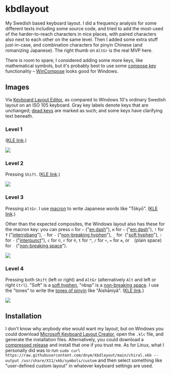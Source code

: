 # kbdlayout
My Swedish based keyboard layout. I did a frequency analysis for some different texts including some source code, and tried to add the most-used of the harder-to-reach characters in nice places, with paired characters also next to each other on the same level. Then I added some extra stuff just-in-case, and combination characters for pinyin Chinese (and romanizing Japanese). The right thumb on `AltGr` is the real MVP here.

There is room to spare; I considered adding some more keys, like mathematical symbols, but it's probably best to use some [compose key](https://en.wikipedia.org/wiki/Compose_key) functionality – [WinCompose](https://github.com/SamHocevar/wincompose) looks good for Windows.

## Images
Via [Keyboard Layout Editor](http://www.keyboard-layout-editor.com/), as compared to Windows 10's ordinary Swedish layout on an ISO 105 keyboard. Gray key labels denote keys that are unchanged; [dead keys](https://en.wikipedia.org/wiki/Dead_key) are marked as such; and some keys have clarifying text beneath.

### Level 1
([KLE link](http://www.keyboard-layout-editor.com/##@@_t=#888888&a:7&fa@:5;;&=%C2%A7&=1&=2&=3&=4&=5&=6&=7&=8&=9&=0&=+&_a:4&fa@:5&:0&:1&:0&:0&:0&:0&:0&:0&:5;;&=%0A%0Adead%0A%0A%0A%0A%0A%0A%0A%C2%B4&_t=#000000&a:7&w:2;&=;&@_w:1.5;&=&_t=#888888;&=q&=w&=e&=r&=t&=y&=u&=i&=o&=p&=%C3%A5&_a:4;&=%0A%0Adead%0A%0A%0A%0A%0A%0A%0A%C2%A8&_x:0.25&t=#000000&a:7&w:1.25&h:2&w2:1.5&h2:1&x2:-0.25;&=;&@_w:1.75;&=&_t=#888888;&=a&=s&=d&_n:true;&=f&=g&=h&_n:true;&=j&=k&=l&=%C3%B6&=%C3%A4&=';&@_t=#000000&w:1.25;&=&_t=#888888;&=%3C&=z&=x&=c&=v&=b&=n&=m&=,&=.&=-&_t=#000000&w:2.75;&=;&@_w:1.25;&=&_w:1.25;&=&_w:1.25;&=&_w:6.25;&=&_w:1.25;&=&_w:1.25;&=&_w:1.25;&=&_w:1.25;&=).)

![](../../blob/5a0a668cfa0bd1da7b8cbdd627f904f9ef1b7dd1/level1.png)

### Level 2
Pressing `Shift`. ([KLE link](http://www.keyboard-layout-editor.com/##@@_t=#888888&a:7&fa@:5;;&=%C2%BD&=!&=%22&=#&=%C2%A4&=%25&=/&&=//&=(&=)&=/=&=?&_a:4&fa@:5&:0&:1&:0&:0&:0&:0&:0&:0&:5;;&=%0A%0Adead%0A%0A%0A%0A%0A%0A%0A%60&_t=#000000&a:7&w:2;&=;&@_w:1.5;&=&_t=#888888;&=Q&=W&=E&=R&=T&=Y&=U&=I&=O&=P&=%C3%85&_a:4;&=%0A%0Adead%0A%0A%0A%0A%0A%0A%0A%5E&_x:0.25&t=#000000&a:7&w:1.25&h:2&w2:1.5&h2:1&x2:-0.25;&=;&@_w:1.75;&=&_t=#888888;&=A&=S&=D&_n:true;&=F&=G&=H&_n:true;&=J&=K&=L&=%C3%96&=%C3%84&=*;&@_c=#888888&t=#cccccc&f:3&w:1.25;&=Shift&_c=#cccccc&t=#888888;&=%3E&=Z&=X&=C&=V&=B&=N&=M&=/;&=/:&=/_&_c=#888888&t=#cccccc&f:3&w:2.75;&=Shift;&@_c=#cccccc&t=#000000&w:1.25;&=&_w:1.25;&=&_w:1.25;&=&_w:6.25;&=&_w:1.25;&=&_w:1.25;&=&_w:1.25;&=&_w:1.25;&=).)

![](../../blob/5a0a668cfa0bd1da7b8cbdd627f904f9ef1b7dd1/level2.png)

### Level 3
Pressing `AltGr`. I use [macron](https://en.wikipedia.org/wiki/Macron_(diacritic)) to write Japanese words like "Tōkyō". ([KLE link](http://www.keyboard-layout-editor.com/##@@_a:7&fa@:5;;&=%C2%B6&=%C2%A1&_t=#888888;&=/@&=%C2%A3&=$&=%E2%82%AC&_t=#000000;&=%C2%A5&_t=#888888;&=%7B&=%5B&=%5D&=%7D&=%5C&_t=#000000;&=%C2%B1&_w:2;&=;&@_w:1.5;&=&=//&=%5C&=%5B&=%5D&=!&=&=%25&=/@&_a:4&fa@:5&:0&:1&:0&:0&:0&:0&:0&:0&:5&:1;;&=%0A%0Adead%0A%0A%0A%0A%0A%0A%0A%CB%89%0Amacron&_a:7;&=%60&='&_t=#888888&a:4;&=%0A%0Adead%0A%0A%0A%0A%0A%0A%0A~&_x:0.25&t=#000000&a:7&w:1.25&h:2&w2:1.5&h2:1&x2:-0.25;&=;&@_w:1.75;&=&=%7B&=%7D&=(&_n:true;&=)&=-&=/&&_n:true;&=,&=/;&=%7C&=~&=?&=;&@_w:1.25;&=&_t=#888888;&=%7C&_t=#000000;&=/:&=/_&=%3C&=%3E&=*&=+&=/=&=#&=%22&=%5E&_w:2.75;&=;&@_w:1.25;&=&_w:1.25;&=&_w:1.25;&=&_w:6.25;&=&_c=#888888&t=#cccccc&f:3&w:1.25;&=AltGr&_c=#cccccc&t=#000000&w:1.25;&=&_w:1.25;&=&_w:1.25;&=).)

Other than the expected composites, the Windows layout also has these for the macron key: you can press `n` for `–` ("[en dash](https://en.wikipedia.org/wiki/Dash#En_dash)"), `m` for `—` ("[em dash](https://en.wikipedia.org/wiki/Dash#Em_dash)"), `!` for `‽` ("[interrobang](https://en.wikipedia.org/wiki/Interrobang)"), `-` for `‑` ("[non-breaking hyphen](https://en.wikipedia.org/wiki/Hyphen#Nonbreaking_hyphens)"), `_` for `­` ("[soft hyphen](https://en.wikipedia.org/wiki/Soft_hyphen)"), `:` for `·` ("[interpunct](https://en.wikipedia.org/wiki/Interpunct)"), `c` for `©`, `r` for `®`, `t` for `™`, `/` for `÷`, `=` for `≡`, or ` ` (plain space) for ` ` ("[non-breaking space](https://en.wikipedia.org/wiki/Non-breaking_space)").

![](../../blob/5a0a668cfa0bd1da7b8cbdd627f904f9ef1b7dd1/level3.png)

### Level 4
Pressing both `Shift` (left or right) and `AltGr` (alternatively `Alt` and left or right `Ctrl`). "Soft" is a [soft hyphen](https://en.wikipedia.org/wiki/Soft_hyphen), "nbsp" is a [non-breaking space](https://en.wikipedia.org/wiki/Non-breaking_space). I use the "tones" to write the [tones of pinyin](https://en.wikipedia.org/wiki/Pinyin#Tones) like "Àishāníyǎ". ([KLE link](http://www.keyboard-layout-editor.com/##@@_a:7;&=&=&=&=&=&=&=&=&=&=&=&=&=&_w:2;&=;&@_w:1.5;&=&_fa@:5;;&=%C2%BB&=%C2%AB&=%E2%80%9C&=%E2%80%9D&=&=&=&=&=&=&=&=&_x:0.25&w:1.25&h:2&w2:1.5&h2:1&x2:-0.25;&=;&@_w:1.75;&=&=%E2%80%98&=%E2%80%99&=%E2%80%9C&_n:true;&=%E2%80%9D&=&=&_n:true;&=&=&=&_a:5&fa@:5&:1&:0&:0&:0&:0&:5;;&=%0Asoft%0A%0A%0A%0A%0A%C2%AD-&_a:7;&=&=;&@_c=#888888&t=#cccccc&f:3&w:1.25;&=Shift&_c=#cccccc&t=#000000&f:3;&=%7C&=&_f:3;&=%E2%80%B2&_f:3;&=%E2%80%B3&_f:3;&=%E2%80%B4&=&_t=#000000%0A%0A%0A%0A%0A%0Accccccc&a:5&fa@:5&:1;;&=%0Anbsp%0A%0A%0A%0A%0Anbsp&_t=#000000&a:4&fa@:5&:1&:1&:0&:0&:0&:0&:0&:0&:5&:1;;&=%0A%0Adead%0A%0A%0A%0A%0A%0A%0A%CB%89%0Atone%201&=%0A%0Adead%0A%0A%0A%0A%0A%0A%0A%CB%8A%0Atone%202&=%0A%0Adead%0A%0A%0A%0A%0A%0A%0A%CB%87%0Atone%203&=%0A%0Adead%0A%0A%0A%0A%0A%0A%0A%60%0Atone%204&_c=#888888&t=#cccccc&a:7&f:3&w:2.75;&=Shift;&@_c=#cccccc&t=#000000&w:1.25;&=&_w:1.25;&=&_w:1.25;&=&_w:6.25;&=&_c=#888888&t=#cccccc&f:3&w:1.25;&=AltGr&_c=#cccccc&t=#000000&w:1.25;&=&_w:1.25;&=&_w:1.25;&=).)

![](../../blob/5a0a668cfa0bd1da7b8cbdd627f904f9ef1b7dd1/level4.png)

## Installation
I don't know why anybody else would want my layout, but on Windows you could download [Microsoft Keyboard Layout Creator](https://www.microsoft.com/en-us/download/details.aspx?id=102134), open the `.klc` file, and generate the installation files. Alternatively, you could download a [compressed release](https://github.com/dnym/kbdlayout/releases) and install that one if you trust me. As for Linux, what I personally did was to run `sudo curl https://raw.githubusercontent.com/dnym/kbdlayout/main/chiral.xkb --output /usr/share/X11/xkb/symbols/custom` and then select something like "user-defined custom layout" in whatever keyboard settings are used.
